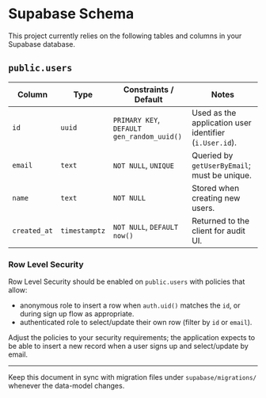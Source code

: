 # Supabase Schema

This project currently relies on the following tables and columns in your Supabase database.

## `public.users`

| Column       | Type         | Constraints / Default            | Notes                                |
| ------------ | ------------ | -------------------------------- | ------------------------------------ |
| `id`         | `uuid`       | `PRIMARY KEY`, `DEFAULT gen_random_uuid()` | Used as the application user identifier (`i.User.id`). |
| `email`      | `text`       | `NOT NULL`, `UNIQUE`             | Queried by `getUserByEmail`; must be unique. |
| `name`       | `text`       | `NOT NULL`                       | Stored when creating new users.      |
| `created_at` | `timestamptz`| `NOT NULL`, `DEFAULT now()`      | Returned to the client for audit UI. |

### Row Level Security

Row Level Security should be enabled on `public.users` with policies that allow:

- anonymous role to insert a row when `auth.uid()` matches the `id`, or during sign up flow as appropriate.
- authenticated role to select/update their own row (filter by `id` or `email`).

Adjust the policies to your security requirements; the application expects to be able to insert a new record when a user signs up and select/update by email.

---

Keep this document in sync with migration files under `supabase/migrations/` whenever the data-model changes.
